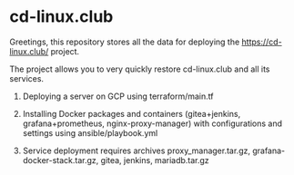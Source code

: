 # cd-linux.club
Greetings, this repository stores all the data for deploying the https://cd-linux.club/ project.

The project allows you to very quickly restore cd-linux.club and all its services. 


1. Deploying a server on GCP using terraform/main.tf

2. Installing Docker packages and containers (gitea+jenkins, grafana+prometheus, nginx-proxy-manager) with configurations and settings using ansible/playbook.yml
 
3. Service deployment requires archives proxy_manager.tar.gz, grafana-docker-stack.tar.gz, gitea, jenkins, mariadb.tar.gz
